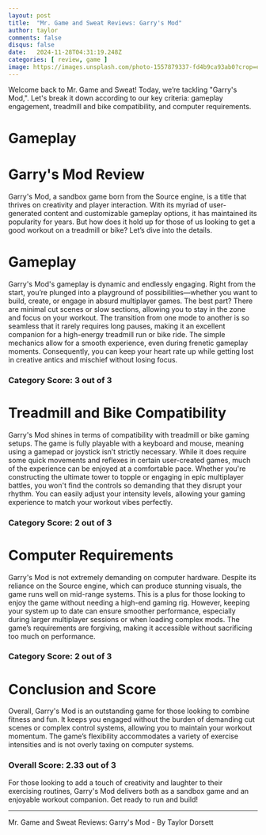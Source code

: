 ```yaml
---
layout: post
title:  "Mr. Game and Sweat Reviews: Garry's Mod"
author: taylor
comments: false
disqus: false
date:   2024-11-28T04:31:19.248Z
categories: [ review, game ]
image: https://images.unsplash.com/photo-1557879337-fd4b9ca93ab0?crop=entropy&cs=tinysrgb&fit=max&fm=jpg&ixid=M3w2ODA2OTJ8MHwxfHNlYXJjaHwxfHxHYXJyeSUyN3MlMjBNb2R8ZW58MHx8fHwxNzMyNzY3MjE4fDA&ixlib=rb-4.0.3&q=80&w=400
---
```


Welcome back to Mr. Game and Sweat! Today, we’re tackling "Garry's Mod,". Let's break it down according to our key criteria: gameplay engagement, treadmill and bike compatibility, and computer requirements.

# Gameplay

# Garry's Mod Review

Garry's Mod, a sandbox game born from the Source engine, is a title that thrives on creativity and player interaction. With its myriad of user-generated content and customizable gameplay options, it has maintained its popularity for years. But how does it hold up for those of us looking to get a good workout on a treadmill or bike? Let’s dive into the details.

# Gameplay

Garry's Mod's gameplay is dynamic and endlessly engaging. Right from the start, you’re plunged into a playground of possibilities—whether you want to build, create, or engage in absurd multiplayer games. The best part? There are minimal cut scenes or slow sections, allowing you to stay in the zone and focus on your workout. The transition from one mode to another is so seamless that it rarely requires long pauses, making it an excellent companion for a high-energy treadmill run or bike ride. The simple mechanics allow for a smooth experience, even during frenetic gameplay moments. Consequently, you can keep your heart rate up while getting lost in creative antics and mischief without losing focus.

### Category Score: 3 out of 3

# Treadmill and Bike Compatibility

Garry's Mod shines in terms of compatibility with treadmill or bike gaming setups. The game is fully playable with a keyboard and mouse, meaning using a gamepad or joystick isn’t strictly necessary. While it does require some quick movements and reflexes in certain user-created games, much of the experience can be enjoyed at a comfortable pace. Whether you're constructing the ultimate tower to topple or engaging in epic multiplayer battles, you won't find the controls so demanding that they disrupt your rhythm. You can easily adjust your intensity levels, allowing your gaming experience to match your workout vibes perfectly.

### Category Score: 2 out of 3

# Computer Requirements

Garry's Mod is not extremely demanding on computer hardware. Despite its reliance on the Source engine, which can produce stunning visuals, the game runs well on mid-range systems. This is a plus for those looking to enjoy the game without needing a high-end gaming rig. However, keeping your system up to date can ensure smoother performance, especially during larger multiplayer sessions or when loading complex mods. The game’s requirements are forgiving, making it accessible without sacrificing too much on performance.

### Category Score: 2 out of 3

# Conclusion and Score

Overall, Garry's Mod is an outstanding game for those looking to combine fitness and fun. It keeps you engaged without the burden of demanding cut scenes or complex control systems, allowing you to maintain your workout momentum. The game’s flexibility accommodates a variety of exercise intensities and is not overly taxing on computer systems. 

### Overall Score: 2.33 out of 3

For those looking to add a touch of creativity and laughter to their exercising routines, Garry's Mod delivers both as a sandbox game and an enjoyable workout companion. Get ready to run and build!

---

Mr. Game and Sweat Reviews: Garry's Mod - By Taylor Dorsett
